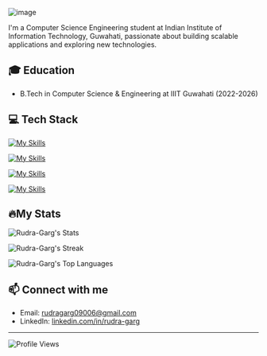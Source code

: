 ![image](https://github.com/user-attachments/assets/aa2e6614-51ea-460b-b029-145c44eafe06)



I'm a Computer Science Engineering student at Indian Institute of Information Technology, Guwahati, passionate about building scalable applications and exploring new technologies.

## 🎓 Education
- B.Tech in Computer Science & Engineering at IIIT Guwahati (2022-2026)

## 💻 Tech Stack
[![My Skills](https://skillicons.dev/icons?i=c,cpp,py,java,js,dart&theme=light)](https://skillicons.dev)

[![My Skills](https://skillicons.dev/icons?i=flask,fastapi,nodejs,react,flutter&theme=light)](https://skillicons.dev)

[![My Skills](https://skillicons.dev/icons?i=gcp,aws,azure,mysql,mongodb,firebase,supabase&theme=light)](https://skillicons.dev)

[![My Skills](https://skillicons.dev/icons?i=docker,kubernetes,git,github,figma,postman&theme=light)](https://skillicons.dev)


## 🔥My Stats

![Rudra-Garg's Stats](https://github-readme-stats.vercel.app/api?username=Rudra-Garg&theme=tokyonight&show_icons=true&hide_border=true&count_private=true)

![Rudra-Garg's Streak](https://github-readme-streak-stats.herokuapp.com/?user=Rudra-Garg&theme=tokyonight&hide_border=true)

![Rudra-Garg's Top Languages](https://github-readme-stats.vercel.app/api/top-langs/?username=Rudra-Garg&theme=tokyonight&show_icons=true&hide_border=true&layout=pie)

## 📫 Connect with me
- Email: rudragarg09006@gmail.com
- LinkedIn: [linkedin.com/in/rudra-garg](https://linkedin.com/in/rudra-garg)

---
![Profile Views](https://komarev.com/ghpvc/?username=Rudra-Garg&color=brightgreen)
